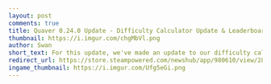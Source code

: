 ```yaml
---
layout: post
comments: true
title: Quaver 0.24.0 Update - Difficulty Calculator Update & Leaderboard Recalculation
thumbnail: https://i.imgur.com/chgMbVl.png
author: Swan
short_text: For this update, we've made an update to our difficulty calculation system. This means that your scores and leaderboard ranks may have changed...
redirect_url: https://store.steampowered.com/newshub/app/980610/view/2855799982657678556
ingame_thumbnail: https://i.imgur.com/Ufg5eGi.png
---
```

